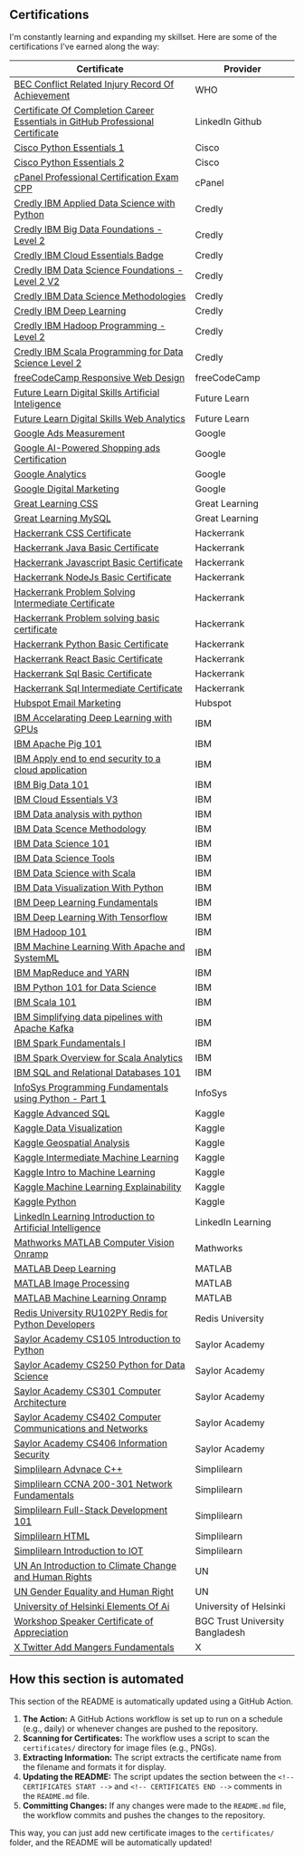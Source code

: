## Certifications

I'm constantly learning and expanding my skillset. Here are some of the certifications I've earned along the way:


| Certificate | Provider | 
|---|---|
| [BEC Conflict Related Injury Record Of Achievement](./certificates/BEC%20Conflict%20Related%20Injury%20Record%20Of%20Achievement.png) | WHO | 
| [Certificate Of Completion Career Essentials in GitHub Professional Certificate](./certificates/Certificate%20Of%20Completion%20Career%20Essentials%20in%20GitHub%20Professional%20Certificate.png) | LinkedIn Github | 
| [Cisco Python Essentials 1](./certificates/Cisco%20Python%20Essentials%201.png) | Cisco | 
| [Cisco Python Essentials 2](./certificates/Cisco%20Python%20Essentials%202.png) | Cisco | 
| [cPanel Professional Certification Exam CPP](./certificates/cPanel%20Professional%20Certification%20Exam%20CPP.png) | cPanel | 
| [Credly IBM Applied Data Science with Python](./certificates/Credly%20IBM%20Applied%20Data%20Science%20with%20Python.png) | Credly | 
| [Credly IBM Big Data Foundations - Level 2](./certificates/Credly%20IBM%20Big%20Data%20Foundations%20-%20Level%202.png) | Credly | 
| [Credly IBM Cloud Essentials Badge](./certificates/Credly%20IBM%20Cloud%20Essentials%20Badge.png) | Credly | 
| [Credly IBM Data Science Foundations - Level 2 V2](./certificates/Credly%20IBM%20Data%20Science%20Foundations%20-%20Level%202%20V2.png) | Credly | 
| [Credly IBM Data Science Methodologies](./certificates/Credly%20IBM%20Data%20Science%20Methodologies.png) | Credly | 
| [Credly IBM Deep Learning](./certificates/Credly%20IBM%20Deep%20Learning.png) | Credly | 
| [Credly IBM Hadoop Programming - Level 2](./certificates/Credly%20IBM%20Hadoop%20Programming%20-%20Level%202.png) | Credly | 
| [Credly IBM Scala Programming for Data Science Level 2](./certificates/Credly%20IBM%20Scala%20Programming%20for%20Data%20Science%20Level%202.png) | Credly | 
| [freeCodeCamp Responsive Web Design](./certificates/freeCodeCamp%20Responsive%20Web%20Design.png) | freeCodeCamp | 
| [Future Learn Digital Skills Artificial Inteligence](./certificates/Future%20Learn%20Digital%20Skills%20Artificial%20Inteligence.png) | Future Learn | 
| [Future Learn Digital Skills Web Analytics](./certificates/Future%20Learn%20Digital%20Skills%20Web%20Analytics.png) | Future Learn | 
| [Google Ads Measurement](./certificates/Google%20Ads%20Measurement.png) | Google | 
| [Google AI-Powered Shopping ads Certification](./certificates/Google%20AI-Powered%20Shopping%20ads%20Certification.png) | Google | 
| [Google Analytics](./certificates/Google%20Analytics.png) | Google | 
| [Google Digital Marketing](./certificates/Google%20Digital%20Marketing.png) | Google | 
| [Great Learning CSS](./certificates/Great%20Learning%20CSS.png) | Great Learning | 
| [Great Learning MySQL](./certificates/Great%20Learning%20MySQL.png) | Great Learning | 
| [Hackerrank CSS Certificate](./certificates/Hackerrank%20CSS%20Certificate.png) | Hackerrank | 
| [Hackerrank Java Basic Certificate](./certificates/Hackerrank%20Java%20Basic%20Certificate.png) | Hackerrank | 
| [Hackerrank Javascript Basic Certificate](./certificates/Hackerrank%20Javascript%20Basic%20Certificate.png) | Hackerrank | 
| [Hackerrank NodeJs Basic Certificate](./certificates/Hackerrank%20NodeJs%20Basic%20Certificate.png) | Hackerrank | 
| [Hackerrank Problem Solving Intermediate Certificate](./certificates/Hackerrank%20Problem%20Solving%20Intermediate%20Certificate.png) | Hackerrank | 
| [Hackerrank Problem solving basic certificate](./certificates/Hackerrank%20Problem%20solving%20basic%20certificate.png) | Hackerrank | 
| [Hackerrank Python Basic Certificate](./certificates/Hackerrank%20Python%20Basic%20Certificate.png) | Hackerrank | 
| [Hackerrank React Basic Certificate](./certificates/Hackerrank%20React%20Basic%20Certificate.png) | Hackerrank | 
| [Hackerrank Sql Basic Certificate](./certificates/Hackerrank%20Sql%20Basic%20Certificate.png) | Hackerrank | 
| [Hackerrank Sql Intermediate Certificate](./certificates/Hackerrank%20Sql%20Intermediate%20Certificate.png) | Hackerrank | 
| [Hubspot Email Marketing](./certificates/Hubspot%20Email%20Marketing.png) | Hubspot | 
| [IBM Accelarating Deep Learning with GPUs](./certificates/IBM%20Accelarating%20Deep%20Learning%20with%20GPUs.png) | IBM | 
| [IBM Apache Pig 101](./certificates/IBM%20Apache%20Pig%20101.png) | IBM | 
| [IBM Apply end to end security to a cloud application](./certificates/IBM%20Apply%20end%20to%20end%20security%20to%20a%20cloud%20application.png) | IBM | 
| [IBM Big Data 101](./certificates/IBM%20Big%20Data%20101.png) | IBM | 
| [IBM Cloud Essentials V3](./certificates/IBM%20Cloud%20Essentials%20V3.png) | IBM | 
| [IBM Data analysis with python](./certificates/IBM%20Data%20analysis%20with%20python.png) | IBM | 
| [IBM Data Scence Methodology](./certificates/IBM%20Data%20Scence%20Methodology.png) | IBM | 
| [IBM Data Science 101](./certificates/IBM%20Data%20Science%20101.png) | IBM | 
| [IBM Data Science Tools](./certificates/IBM%20Data%20Science%20Tools.png) | IBM | 
| [IBM Data Science with Scala](./certificates/IBM%20Data%20Science%20with%20Scala.png) | IBM | 
| [IBM Data Visualization With Python](./certificates/IBM%20Data%20Visualization%20With%20Python.png) | IBM | 
| [IBM Deep Learning Fundamentals](./certificates/IBM%20Deep%20Learning%20Fundamentals.png) | IBM | 
| [IBM Deep Learning With Tensorflow](./certificates/IBM%20Deep%20Learning%20With%20Tensorflow.png) | IBM | 
| [IBM Hadoop 101](./certificates/IBM%20Hadoop%20101.png) | IBM | 
| [IBM Machine Learning With Apache and SystemML](./certificates/IBM%20Machine%20Learning%20With%20Apache%20and%20SystemML.png) | IBM | 
| [IBM MapReduce and YARN](./certificates/IBM%20MapReduce%20and%20YARN.png) | IBM | 
| [IBM Python 101 for Data Science](./certificates/IBM%20Python%20101%20for%20Data%20Science.png) | IBM | 
| [IBM Scala 101](./certificates/IBM%20Scala%20101.png) | IBM | 
| [IBM Simplifying data pipelines with Apache Kafka](./certificates/IBM%20Simplifying%20data%20pipelines%20with%20Apache%20Kafka.png) | IBM | 
| [IBM Spark Fundamentals I](./certificates/IBM%20Spark%20Fundamentals%20I.png) | IBM | 
| [IBM Spark Overview for Scala Analytics](./certificates/IBM%20Spark%20Overview%20for%20Scala%20Analytics.png) | IBM | 
| [IBM SQL and Relational Databases 101](./certificates/IBM%20SQL%20and%20Relational%20Databases%20101.png) | IBM | 
| [InfoSys Programming Fundamentals using Python - Part 1](./certificates/InfoSys%20Programming%20Fundamentals%20using%20Python%20-%20Part%201.png) | InfoSys | 
| [Kaggle Advanced SQL](./certificates/Kaggle%20Advanced%20SQL.png) | Kaggle | 
| [Kaggle Data Visualization](./certificates/Kaggle%20Data%20Visualization.png) | Kaggle | 
| [Kaggle Geospatial Analysis](./certificates/Kaggle%20Geospatial%20Analysis.png) | Kaggle | 
| [Kaggle Intermediate Machine Learning](./certificates/Kaggle%20Intermediate%20Machine%20Learning.png) | Kaggle | 
| [Kaggle Intro to Machine Learning](./certificates/Kaggle%20Intro%20to%20Machine%20Learning.png) | Kaggle | 
| [Kaggle Machine Learning Explainability](./certificates/Kaggle%20Machine%20Learning%20Explainability.png) | Kaggle | 
| [Kaggle Python](./certificates/Kaggle%20Python.png) | Kaggle | 
| [LinkedIn Learning Introduction to Artificial Intelligence](./certificates/LinkedIn%20Learning%20Introduction%20to%20Artificial%20Intelligence.png) | LinkedIn Learning | 
| [Mathworks MATLAB Computer Vision Onramp](./certificates/Mathworks%20MATLAB%20Computer%20Vision%20Onramp.png) | Mathworks | 
| [MATLAB Deep Learning](./certificates/MATLAB%20Deep%20Learning.png) | MATLAB | 
| [MATLAB Image Processing](./certificates/MATLAB%20Image%20Processing.png) | MATLAB | 
| [MATLAB Machine Learning Onramp](./certificates/MATLAB%20Machine%20Learning%20Onramp.png) | MATLAB | 
| [Redis University RU102PY Redis for Python Developers](./certificates/Redis%20University%20RU102PY%20Redis%20for%20Python%20Developers.png) | Redis University | 
| [Saylor Academy CS105 Introduction to Python](./certificates/Saylor%20Academy%20CS105%20Introduction%20to%20Python.png) | Saylor Academy | 
| [Saylor Academy CS250 Python for Data Science](./certificates/Saylor%20Academy%20CS250%20Python%20for%20Data%20Science.png) | Saylor Academy | 
| [Saylor Academy CS301 Computer Architecture](./certificates/Saylor%20Academy%20CS301%20Computer%20Architecture.png) | Saylor Academy | 
| [Saylor Academy CS402 Computer Communications and Networks](./certificates/Saylor%20Academy%20CS402%20Computer%20Communications%20and%20Networks.png) | Saylor Academy | 
| [Saylor Academy CS406 Information Security](./certificates/Saylor%20Academy%20CS406%20Information%20Security.png) | Saylor Academy | 
| [Simplilearn Advnace C++](./certificates/Simplilearn%20Advnace%20C++.png) | Simplilearn | 
| [Simplilearn CCNA 200-301 Network Fundamentals](./certificates/Simplilearn%20CCNA%20200-301%20Network%20Fundamentals.png) | Simplilearn | 
| [Simplilearn Full-Stack Development 101](./certificates/Simplilearn%20Full-Stack%20Development%20101.png) | Simplilearn | 
| [Simplilearn HTML](./certificates/Simplilearn%20HTML.png) | Simplilearn | 
| [Simplilearn Introduction to IOT](./certificates/Simplilearn%20Introduction%20to%20IOT.png) | Simplilearn | 
| [UN An Introduction to Climate Change and Human Rights](./certificates/UN%20An%20Introduction%20to%20Climate%20Change%20and%20Human%20Rights.png) | UN | 
| [UN Gender Equality and Human Right](./certificates/UN%20Gender%20Equality%20and%20Human%20Right.png) | UN | 
| [University of Helsinki Elements Of Ai](./certificates/University%20of%20Helsinki%20Elements%20Of%20Ai.png) | University of Helsinki | 
| [Workshop Speaker Certificate of Appreciation](./certificates/Workshop%20Speaker%20Certificate%20of%20Appreciation.png) | BGC Trust University Bangladesh | 
| [X Twitter Add Mangers Fundamentals](./certificates/X%20Twitter%20Add%20Mangers%20Fundamentals.png) | X | 


## How this section is automated

This section of the README is automatically updated using a GitHub Action. 

1. **The Action:** A GitHub Actions workflow is set up to run on a schedule (e.g., daily) or whenever changes are pushed to the repository.
2. **Scanning for Certificates:** The workflow uses a script to scan the `certificates/` directory for image files (e.g., PNGs).
3. **Extracting Information:** The script extracts the certificate name from the filename and formats it for display.
4. **Updating the README:** The script updates the section between the `<!-- CERTIFICATES START -->` and `<!-- CERTIFICATES END -->` comments in the `README.md` file. 
5. **Committing Changes:** If any changes were made to the `README.md` file, the workflow commits and pushes the changes to the repository.

This way, you can just add new certificate images to the `certificates/` folder, and the README will be automatically updated! 
